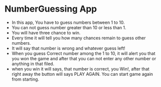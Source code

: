 # NumberGuessing App
- In this app, You have to guess numbers between 1 to 10.
- You can not guess number greater than 10 or less than 1. 
- You will have three chance to win. 
- Every time it will tell you how many chances remain to guess other numbers. 
- It will say that number is wrong and whatever guess left! 
- When you guess Correct number among the 1 to 10, it will alert you that you won the game and after that you can not enter any other number or anything in that filed. 
- when you win it will says, that number is correct, you Win!, after that right away the button will says PLAY AGAIN. You can start game again from starting. 
